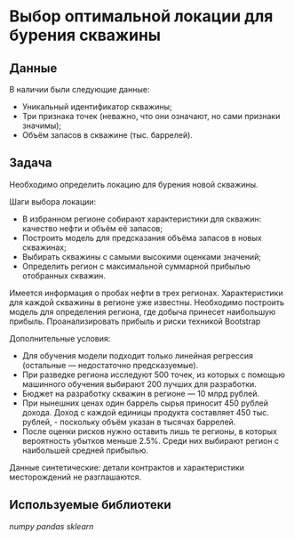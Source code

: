 # Выбор оптимальной локации для бурения скважины


## Данные

В наличии были следующие данные:

- Уникальный идентификатор скважины;
- Три признака точек (неважно, что они означают, но сами признаки значимы);
- Объём запасов в скважине (тыс. баррелей).

## Задача

Необходимо определить локацию для бурения новой скважины.

Шаги выбора локации:

- В избранном регионе собирают характеристики для скважин: качество нефти и объём её запасов;
- Построить модель для предсказания объёма запасов в новых скважинах;
- Выбирать скважины с самыми высокими оценками значений;
- Определить регион с максимальной суммарной прибылью отобранных скважин.

Имеется информация о пробах нефти в трех регионах. Характеристики для каждой скважины в регионе уже известны. Необходимо построить модель для определения региона, где добыча принесет наибольшую прибыль. Проанализировать прибыль и риски техникой Bootstrap

Дополнительные условия:

- Для обучения модели подходит только линейная регрессия (остальные — недостаточно предсказуемые).
- При разведке региона исследуют 500 точек, из которых с помощью машинного обучения выбирают 200 лучших для разработки.
- Бюджет на разработку скважин в регионе — 10 млрд рублей.
- При нынешних ценах один баррель сырья приносит 450 рублей дохода. Доход с каждой единицы продукта составляет 450 тыс. рублей, - поскольку объём указан в тысячах баррелей.
- После оценки рисков нужно оставить лишь те регионы, в которых вероятность убытков меньше 2.5%. Среди них выбирают регион с наибольшей средней прибылью.

Данные синтетические: детали контрактов и характеристики месторождений не разглашаются.

## Используемые библиотеки
*numpy* 
*pandas* 
*sklearn*